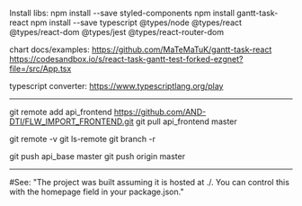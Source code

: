 Install libs:
npm install --save styled-components
npm install gantt-task-react
npm install --save typescript @types/node @types/react @types/react-dom @types/jest @types/react-router-dom



chart docs/examples:
https://github.com/MaTeMaTuK/gantt-task-react
https://codesandbox.io/s/react-task-gantt-test-forked-ezgnet?file=/src/App.tsx

typescript converter:
https://www.typescriptlang.org/play





------------------------------------------------------------------------------
git remote add api_frontend https://github.com/AND-DTI/FLW_IMPORT_FRONTEND.git
git pull api_frontend master



git remote -v
git ls-remote
git branch -r 


git push api_base master
git push origin master





-----------------------------
#See:
"The project was built assuming it is hosted at ./.
You can control this with the homepage field in your package.json."

